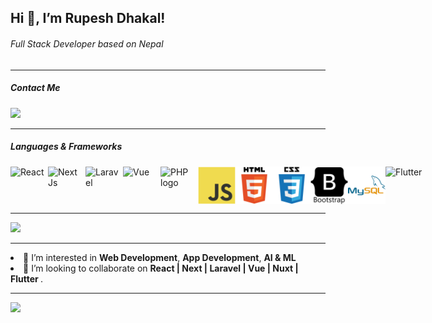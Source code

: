 <h2> Hi 👋, I’m Rupesh Dhakal! </h2>
<h6>Full Stack Developer based on Nepal</h6>
<hr>
<h5>Contact Me </h5>
<div style="display:flex">
<a href="https://linkedin.com/in/rupesh-dhakal-87ab5194">
	<img src="https://1000logos.net/wp-content/uploads/2017/03/Linkedin-Logo.png" width="80">
</a>
</div>
<hr>
<h5>Languages & Frameworks </h5>
<div style="display:flex">
<img src="https://www.svgrepo.com/show/452092/react.svg" width="60" height="60" alt="React">
<img src="https://www.svgrepo.com/show/342062/next-js.svg" width="60" height="60" alt="Next Js">
<img src="https://laravel.com/img/logotype.min.svg" alt="Laravel" width="60" height="60">
<img src="https://www.svgrepo.com/show/452130/vue.svg" alt="Vue" width="60" height="60">
<img src="https://www.php.net//images/logos/new-php-logo.svg" alt="PHP logo" width="60" height="60">
<img src="https://raw.githubusercontent.com/devicons/devicon/master/icons/javascript/javascript-original.svg" alt="javascript" width="60" height="60" style="max-width:100%;">
<img src="https://raw.githubusercontent.com/devicons/devicon/master/icons/html5/html5-original-wordmark.svg" alt="html5" width="60" height="60" style="max-width:100%;">
<img src="https://raw.githubusercontent.com/devicons/devicon/master/icons/css3/css3-original-wordmark.svg" alt="css3" width="60" height="60" style="max-width:100%;">
<img src="https://raw.githubusercontent.com/devicons/devicon/master/icons/bootstrap/bootstrap-plain-wordmark.svg" alt="bootstrap" width="60" height="60" style="max-width:100%;">
<img src="https://raw.githubusercontent.com/devicons/devicon/master/icons/mysql/mysql-original-wordmark.svg" alt="mysql" width="60" height="60" style="max-width:100%;">
<img src="https://cdn-images-1.medium.com/max/1200/1*5-aoK8IBmXve5whBQM90GA.png" alt="Flutter" width="60" height="60">

</div>
<hr>
<img src="https://github-readme-stats.vercel.app/api/top-langs/?username=rupesh-10">
<hr>
<li>👀 I’m interested in <b>Web Development</b>, <b>App Development</b>, <b>AI & ML</b> </li>
 <li>💞️ I’m looking to collaborate on <b>React | Next | Laravel | Vue | Nuxt | Flutter </b>. </li>
<hr>
<img src="https://camo.githubusercontent.com/5aad64a260d5c3e92c8537312f1bc96c1efbbfa6c02224d985c3a4323c62049e/68747470733a2f2f6769746875622d726561646d652d73746174732e76657263656c2e6170702f6170693f757365726e616d653d7275706573682d3130262673686f775f69636f6e733d74727565267469746c655f636f6c6f723d6666666666662669636f6e5f636f6c6f723d62623261636626746578745f636f6c6f723d6461663764632662675f636f6c6f723d313531353135">
